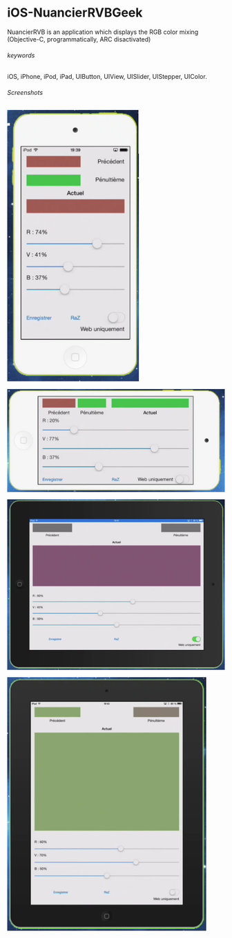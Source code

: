 iOS-NuancierRVBGeek
===================

NuancierRVB is an application which displays the RGB color mixing (Objective-C, programmatically, ARC disactivated)

###### keywords
iOS, iPhone, iPod, iPad, UIButton, UIView, UISlider, UIStepper, UIColor.

###### Screenshots
![alt text](https://github.com/Kingsousse/iOS-NuancierRVB/blob/master/capt1.png "screen 1")

![alt text](https://github.com/Kingsousse/iOS-NuancierRVB/blob/master/capt2.png "screen 2")

![alt text](https://github.com/Kingsousse/iOS-NuancierRVB/blob/master/capt3.png "screen 3")

![alt text](https://github.com/Kingsousse/iOS-NuancierRVB/blob/master/capt4.png "screen 4")
